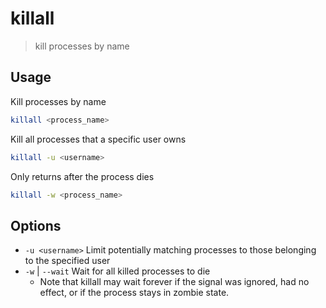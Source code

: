 # killall

> kill processes by name

## Usage

Kill processes by name

```bash
killall <process_name>
```

Kill all processes that a specific user owns

```bash
killall -u <username>
```

Only returns after the process dies

```bash
killall -w <process_name>
```

## Options

- `-u <username>` Limit potentially matching processes to those belonging to the specified user
- `-w` | `--wait` Wait for all killed processes to die
    - Note that killall may wait forever if the signal was ignored, had no effect, or if the process stays in zombie state.
